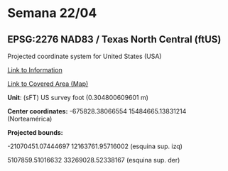 # Semana 22/04

## EPSG:2276 NAD83 / Texas North Central (ftUS)

Projected coordinate system for United States (USA)

[Link to Information](https://epsg.io/2276)

[Link to Covered Area (Map)](https://epsg.io/map#srs=2276&x=-21070451.07444697&y=12163761.95716002&z=1&layer=streets)

**Unit**: (sFT) US survey foot (0.304800609601 m)

**Center coordinates:** -675828.38066554 15484665.13831214 (Norteamérica)

**Projected bounds:**

-21070451.07444697 12163761.95716002 (esquina sup. izq)

5107859.51016632 33269028.52338167 (esquina sup. der)

 